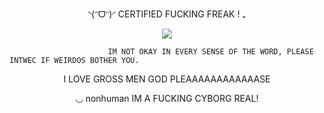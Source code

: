 <p align="center">◝(ᵔᗜᵔ)◜ CERTIFIED FUCKING FREAK ! ₊

<p align="center">
  <img src="https://github.com/user-attachments/assets/bedbf3e3-63b8-42d1-b678-5b25be9c7d67" />
</p>


                          IM NOT OKAY IN EVERY SENSE OF THE WORD, PLEASE INTWEC IF WEIRDOS BOTHER YOU.    
                                
<p align="center"> I LOVE GROSS MEN GOD PLEAAAAAAAAAAAASE 





<p align="center"> ◡  nonhuman IM A FUCKING CYBORG REAL!


